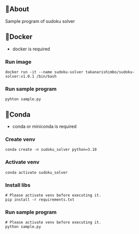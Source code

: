 ## 🔢About

Sample program of sudoku solver

## 🐋Docker

- docker is required

### Run image

```
docker run -it --name sudoku-solver takanarishimbo/sudoku-solver:v1.0.1 /bin/bash
```

### Run sample program

```
pyhton sample.py
```

## 🐍Conda

- conda or miniconda is required

### Create venv

```
conda create -n sudoku_solver python=3.10
```

### Activate venv

```
conda activate sudoku_solver
```

### Install libs

```
# Please activate venv before executing it.
pip install -r requirements.txt
```

### Run sample program

```
# Please activate venv before executing it.
python sample.py
```
